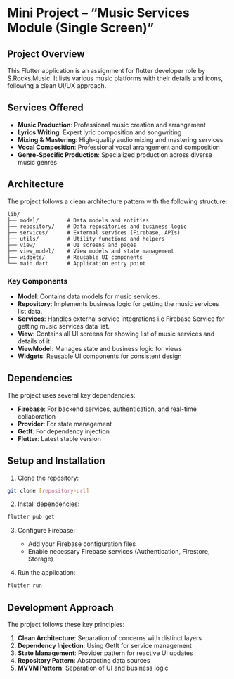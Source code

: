 # Mini Project – “Music Services Module (Single Screen)”


## Project Overview

This Flutter application is an assignment for flutter developer role by S.Rocks.Music. It lists various music platforms with their details and icons, following a clean UI/UX approach.

## Services Offered

- **Music Production**: Professional music creation and arrangement
- **Lyrics Writing**: Expert lyric composition and songwriting
- **Mixing & Mastering**: High-quality audio mixing and mastering services
- **Vocal Composition**: Professional vocal arrangement and composition
- **Genre-Specific Production**: Specialized production across diverse music genres

## Architecture

The project follows a clean architecture pattern with the following structure:

```
lib/
├── model/         # Data models and entities
├── repository/    # Data repositories and business logic
├── services/      # External services (Firebase, APIs)
├── utils/         # Utility functions and helpers
├── view/          # UI screens and pages
├── view_model/    # View models and state management
├── widgets/       # Reusable UI components
└── main.dart      # Application entry point
```

### Key Components

- **Model**: Contains data models for music services.
- **Repository**: Implements business logic for getting the music services list data.
- **Services**: Handles external service integrations i.e Firebase Service for getting music services data list.
- **View**: Contains all UI screens for showing list of music services and details of it.
- **ViewModel**: Manages state and business logic for views
- **Widgets**: Reusable UI components for consistent design

## Dependencies

The project uses several key dependencies:

- **Firebase**: For backend services, authentication, and real-time collaboration
- **Provider**: For state management
- **GetIt**: For dependency injection
- **Flutter**: Latest stable version

## Setup and Installation

1. Clone the repository:
```bash
git clone [repository-url]
```

2. Install dependencies:
```bash
flutter pub get
```

3. Configure Firebase:
   - Add your Firebase configuration files
   - Enable necessary Firebase services (Authentication, Firestore, Storage)

4. Run the application:
```bash
flutter run
```

## Development Approach

The project follows these key principles:

1. **Clean Architecture**: Separation of concerns with distinct layers
2. **Dependency Injection**: Using GetIt for service management
3. **State Management**: Provider pattern for reactive UI updates
4. **Repository Pattern**: Abstracting data sources
5. **MVVM Pattern**: Separation of UI and business logic



